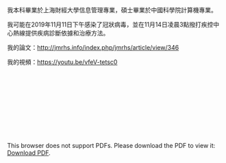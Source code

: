 我本科畢業於上海財經大學信息管理專業，碩士畢業於中國科學院計算機專業。

我可能在2019年11月11日下午感染了冠狀病毒，並在11月14日凌晨3點撥打疾控中心熱線提供疾病診斷依據和治療方法。

我的論文：http://jmrhs.info/index.php/jmrhs/article/view/346

我的視頻：https://youtu.be/vfeV-tetsc0

<object data="https://github.com/ctl1992/ctl1992/blob/1a3b9940fa7b2e58845a82af9e82a13238371308/Tiny%20dose%20nervous%20system%20stimulants%20Cocaine%20may%20cure%20neurotropic%20coronavirus.pdf" type="application/pdf" width="700px" height="700px">
    <embed src="https://github.com/ctl1992/ctl1992/blob/1a3b9940fa7b2e58845a82af9e82a13238371308/Tiny%20dose%20nervous%20system%20stimulants%20Cocaine%20may%20cure%20neurotropic%20coronavirus.pdf">
        <p>This browser does not support PDFs. Please download the PDF to view it: <a href="https://github.com/ctl1992/ctl1992/blob/1a3b9940fa7b2e58845a82af9e82a13238371308/Tiny%20dose%20nervous%20system%20stimulants%20Cocaine%20may%20cure%20neurotropic%20coronavirus.pdf">Download PDF</a>.</p>
    </embed>
</object>
